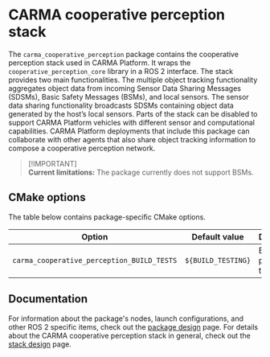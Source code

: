 # CARMA cooperative perception stack

The `carma_cooperative_perception` package contains the cooperative perception stack used in CARMA Platform.
It wraps the `cooperative_perception_core` library in a ROS 2 interface. The stack provides two main functionalities.
The multiple object tracking functionality aggregates object data from incoming Sensor Data Sharing Messages (SDSMs),
Basic Safety Messages (BSMs), and local sensors. The sensor data sharing functionality broadcasts SDSMs containing
object data generated by the host’s local sensors. Parts of the stack can be disabled to support CARMA Platform
vehicles with different sensor and computational capabilities. CARMA Platform deployments that include this package can
collaborate with other agents that also share object tracking information to compose a cooperative perception network.

> [!IMPORTANT]\
> **Current limitations:** The package currently does not support BSMs.

## CMake options

The table below contains package-specific CMake options.

| Option                                     | Default value      | Description                |
| ------------------------------------------ | ------------------ | -------------------------- |
| `carma_cooperative_perception_BUILD_TESTS` | `${BUILD_TESTING}` | Build the package's tests. |

## Documentation

For information about the package's nodes, launch configurations, and other ROS 2 specific items, check out the
[package design][package_design_link] page. For details about the CARMA cooperative perception stack in general, check
out the [stack design][stack_design_link] page.

[package_design_link]: docs/package_design.md
[stack_design_link]: docs/stack_design.md
